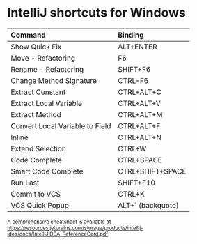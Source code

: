 # IntelliJ shortcuts for Windows

| Command                         | Binding     |
| :---                            | :---        |
| Show Quick Fix			           | ALT+ENTER   |
| Move - Refactoring              | F6          |
| Rename - Refactoring            | SHIFT+F6    |
| Change Method Signature         | CTRL-F6     |
| Extract Constant                | CTRL+ALT+C  |
| Extract Local Variable          | CTRL+ALT+V  |
| Extract Method                  | CTRL+ALT+M  |
| Convert Local Variable to Field | CTRL+ALT+F  |
| Inline                          | CTRL+ALT+N  |
| Extend Selection                | CTRL+W      |
| Code Complete                   | CTRL+SPACE  |
| Smart Code Complete             | CTRL+SHIFT+SPACE|
| Run Last                        | SHIFT+F10   |
| Commit to VCS                   | CTRL+K      |
| VCS Quick Popup                 | ALT+` (backquote)|

<sub>A comprehensive cheatsheet is available at https://resources.jetbrains.com/storage/products/intellij-idea/docs/IntelliJIDEA_ReferenceCard.pdf</sub>